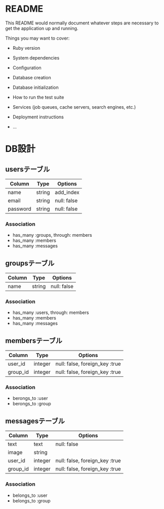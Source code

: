 # README

This README would normally document whatever steps are necessary to get the
application up and running.

Things you may want to cover:

* Ruby version

* System dependencies

* Configuration

* Database creation

* Database initialization

* How to run the test suite

* Services (job queues, cache servers, search engines, etc.)

* Deployment instructions

* ...

# DB設計
## usersテーブル

|Column|Type|Options|
|------|----|-------|
|name|string|add_index|
|email|string|null: false|
|password|string|null: false|

### Association
- has_many :groups, through: members
- has_many :members
- has_many :messages

## groupsテーブル

|Column|Type|Options|
|------|----|-------|
|name|string|null: false|

### Association
- has_many :users, through: members
- has_many :members
- has_many :messages

## membersテーブル

|Column|Type|Options|
|------|----|-------|
|user_id|integer|null: false, foreign_key :true|
|group_id|integer|null: false, foreign_key :true|

### Association
- berongs_to :user
- berongs_to :group

## messagesテーブル

|Column|Type|Options|
|------|----|-------|
|text|text|null: false|
|image|string||
|user_id|integer|null: false, foreign_key :true|
|group_id|integer|null: false, foreign_key :true|

### Association
- belongs_to :user
- belongs_to :group